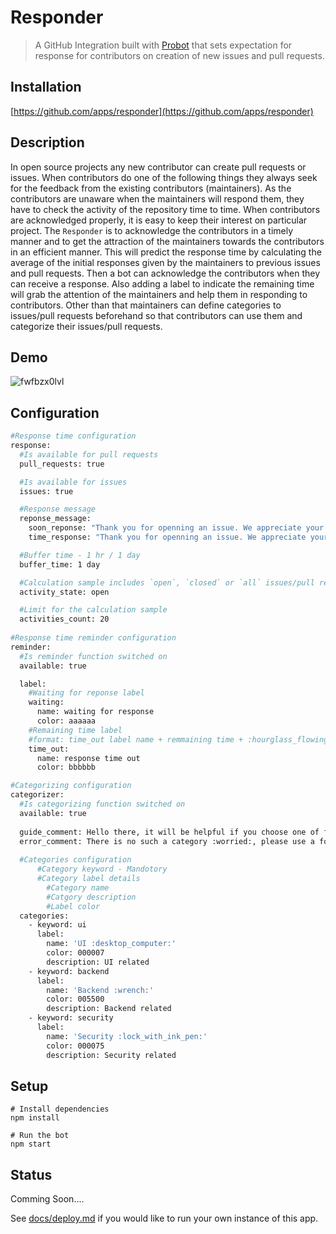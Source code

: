 # Responder

> A GitHub Integration built with [Probot](https://github.com/probot) that sets expectation for response for contributors on creation of new issues and pull requests.

## Installation

[https://github.com/apps/responder](https://github.com/apps/responder)

## Description

In open source projects any new contributor can create pull requests or issues. When contributors do one of the following things they always seek for the feedback from the existing contributors (maintainers). As the contributors are unaware when the maintainers will respond them, they have to check the activity of the repository time to time. When contributors are acknowledged properly, it is easy to keep their interest on particular project. The `Responder` is to acknowledge the contributors in a timely manner and to get the attraction of the maintainers towards the contributors in an efficient manner. This will predict the response time by calculating the average of the initial responses given by the maintainers to previous issues and pull requests. Then a bot can acknowledge the contributors when they can receive a response. Also adding a label to indicate the remaining time will grab the attention of the maintainers and help them in responding to contributors. Other than that maintainers can define categories to issues/pull requests beforehand so that contributors can use them and categorize their issues/pull requests.

## Demo
![fwfbzx0lvl](https://user-images.githubusercontent.com/24356443/39797401-9064d0e2-5379-11e8-9d27-e0387242f3e6.gif)

## Configuration
```sh
#Response time configuration
response:
  #Is available for pull requests
  pull_requests: true

  #Is available for issues
  issues: true

  #Response message
  reponse_message:
    soon_reponse: "Thank you for openning an issue. We appreciate your contribution towards the project, someone will get back to you soon. :hourglass:"
    time_response: "Thank you for openning an issue. We appreciate your contribution towards the project, based on the past issues someone will get back to you within"

  #Buffer time - 1 hr / 1 day
  buffer_time: 1 day

  #Calculation sample includes `open`, `closed` or `all` issues/pull requests
  activity_state: open

  #Limit for the calculation sample
  activities_count: 20
  
#Response time reminder configuration
reminder:
  #Is reminder function switched on 
  available: true

  label:
    #Waiting for reponse label
    waiting:
      name: waiting for response
      color: aaaaaa
    #Remaining time label
    #format: time_out label name + remmaining time + :hourglass_flowing_sand:
    time_out:
      name: response time out
      color: bbbbbb

#Categorizing configuration
categorizer:
  #Is categorizing function switched on
  available: true
  
  guide_comment: Hello there, it will be helpful if you choose one of following categories.
  error_comment: There is no such a category :worried:, please use a following category.
 
  #Categories configuration
      #Category keyword - Mandotory
      #Category label details
        #Category name
        #Catgory description
        #Label color
  categories:
    - keyword: ui
      label:
        name: 'UI :desktop_computer:' 
        color: 000007
        description: UI related
    - keyword: backend
      label:
        name: 'Backend :wrench:'
        color: 005500
        description: Backend related
    - keyword: security
      label:
        name: 'Security :lock_with_ink_pen:'
        color: 000075
        description: Security related
```

## Setup

```
# Install dependencies
npm install

# Run the bot
npm start
```

## Status
Comming Soon....

See [docs/deploy.md](docs/deploy.md) if you would like to run your own instance of this app.
